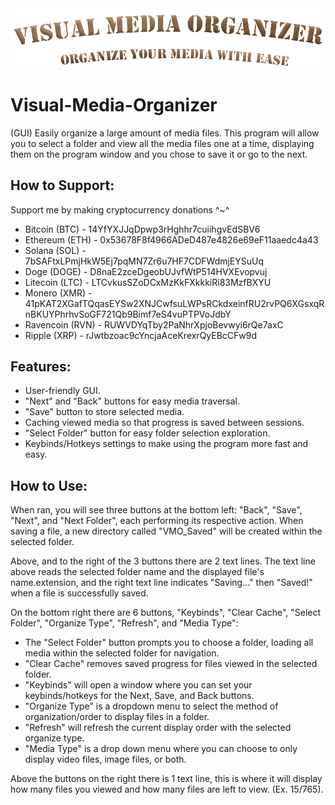 <img src="https://github.com/1LoafaBread/Visual-Media-Organizer/blob/main/Banner.png?raw=true">

# Visual-Media-Organizer
(GUI) Easily organize a large amount of media files. This program will allow you to select a folder and view all the media files one at a time, displaying them on the program window and you chose to save it or go to the next.

## How to Support:
Support me by making cryptocurrency donations ^~^
- Bitcoin (BTC) - 14YfYXJJqDpwp3rHghhr7cuiihgvEdSBV6
- Ethereum (ETH) - 0x53678F8f4966ADeD487e4826e69eF11aaedc4a43
- Solana (SOL) - 7bSAFtxLPmjHkW5Ej7pqMN7Zr6u7HF7CDFWdmjEYSuUq
- Doge (DOGE) - D8naE2zceDgeobUJvfWtP514HVXEvopvuj
- Litecoin (LTC) - LTCvkusSZoDCxMzKkFXkkkiRi83MzfBXYU
- Monero (XMR) - 41pKAT2XGafTQqasEYSw2XNJCwfsuLWPsRCkdxeinfRU2rvPQ6XGsxqRnBKUYPhrhvSoGF721Qb9Bimf7eS4vuPTPVoJdbY
- Ravencoin (RVN) - RUWVDYqTby2PaNhrXpjoBevwyi6rQe7axC
- Ripple (XRP) - rJwtbzoac9cYncjaAceKrexrQyEBcCFw9d

## Features:
- User-friendly GUI.
- "Next" and "Back" buttons for easy media traversal.
- "Save" button to store selected media.
- Caching viewed media so that progress is saved between sessions.
- "Select Folder" button for easy folder selection exploration.
- Keybinds/Hotkeys settings to make using the program more fast and easy.

## How to Use:
When ran, you will see three buttons at the bottom left: "Back", "Save", "Next", and "Next Folder", each performing its respective action. When saving a file, a new directory called "VMO_Saved" will be created within the selected folder.

Above, and to the right of the 3 buttons there are 2 text lines. The text line above reads the selected folder name and the displayed file's name.extension, and the right text line indicates "Saving..." then "Saved!" when a file is successfully saved.

On the bottom right there are 6 buttons, "Keybinds", "Clear Cache", "Select Folder", "Organize Type", "Refresh", and "Media Type":
- The "Select Folder" button prompts you to choose a folder, loading all media within the selected folder for navigation.
- "Clear Cache" removes saved progress for files viewed in the selected folder.
- "Keybinds" will open a window where you can set your keybinds/hotkeys for the Next, Save, and Back buttons.
- "Organize Type" is a dropdown menu to select the method of organization/order to display files in a folder.
- "Refresh" will refresh the current display order with the selected organize type.
- "Media Type" is a drop down menu where you can choose to only display video files, image files, or both.

Above the buttons on the right there is 1 text line, this is where it will display how many files you viewed and how many files are left to view. (Ex. 15/765).
